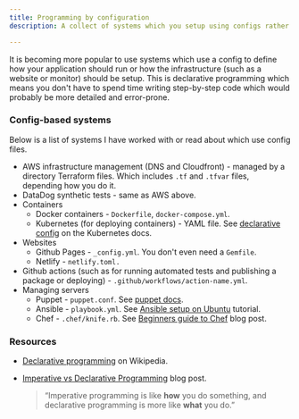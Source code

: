 ```yaml
---
title: Programming by configuration
description: A collect of systems which you setup using configs rather than code

---
```

It is becoming more popular to use systems which use a config to define how your application should run or how the infrastructure (such as a website or monitor) should be setup. This is declarative programming which means you don't have to spend time writing step-by-step code which would probably be more detailed and error-prone.

### Config-based systems

Below is a list of systems I have worked with or read about which use config files.

* AWS infrastructure management (DNS and Cloudfront) - managed by a directory Terraform files. Which includes `.tf` and `.tfvar` files, depending how you do it.
* DataDog synthetic tests - same as AWS above.
* Containers
  * Docker containers - `Dockerfile`, `docker-compose.yml`.
  * Kubernetes (for deploying containers) - YAML file. See [declarative config](https://kubernetes.io/docs/tasks/manage-kubernetes-objects/declarative-config/ "https://kubernetes.io/docs/tasks/manage-kubernetes-objects/declarative-config/") on the Kubernetes docs.
* Websites
  * Github Pages - `_config.yml`. You don't even need a `Gemfile`.
  * Netlify - `netlify.toml.`
* Github actions (such as for running automated tests and publishing a package or deploying) - `.github/workflows/action-name.yml`.
* Managing servers
  * Puppet - `puppet.conf`. See [puppet docs](https://puppet.com/docs/puppet/latest/config_file_main.html).
  * Ansible - `playbook.yml`. See [Ansible setup on Ubuntu](https://www.digitalocean.com/community/tutorials/how-to-use-ansible-to-automate-initial-server-setup-on-ubuntu-18-04) tutorial.
  * Chef - `.chef/knife.rb`. See [Beginners guide to Chef](https://www.linode.com/docs/applications/configuration-management/beginners-guide-chef/) blog post.

### Resources

* [Declarative programming](https://en.wikipedia.org/wiki/Declarative_programming) on Wikipedia.
* [Imperative vs Declarative Programming](https://tylermcginnis.com/imperative-vs-declarative-programming/ "https://tylermcginnis.com/imperative-vs-declarative-programming/") blog post.

  > “Imperative programming is like **how** you do something, and declarative programming is more like **what** you do.”

### 